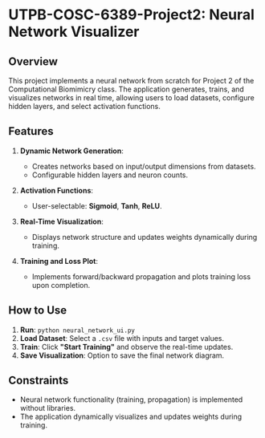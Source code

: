 # UTPB-COSC-6389-Project2: Neural Network Visualizer

## Overview
This project implements a neural network from scratch for Project 2 of the Computational Biomimicry class. The application generates, trains, and visualizes networks in real time, allowing users to load datasets, configure hidden layers, and select activation functions.

## Features
1. **Dynamic Network Generation**:
   - Creates networks based on input/output dimensions from datasets.
   - Configurable hidden layers and neuron counts.

2. **Activation Functions**:
   - User-selectable: **Sigmoid**, **Tanh**, **ReLU**.

3. **Real-Time Visualization**:
   - Displays network structure and updates weights dynamically during training.

4. **Training and Loss Plot**:
   - Implements forward/backward propagation and plots training loss upon completion.

## How to Use
1. **Run**: `python neural_network_ui.py`
2. **Load Dataset**: Select a `.csv` file with inputs and target values.
3. **Train**: Click **"Start Training"** and observe the real-time updates.
4. **Save Visualization**: Option to save the final network diagram.

## Constraints
- Neural network functionality (training, propagation) is implemented without libraries.
- The application dynamically visualizes and updates weights during training.